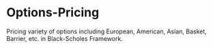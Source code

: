 # Options-Pricing
Pricing variety of options including European, American, Asian, Basket, Barrier, etc. in Black-Scholes Framework.
